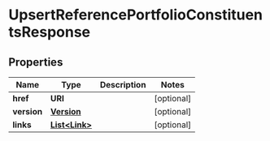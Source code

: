 

# UpsertReferencePortfolioConstituentsResponse


## Properties

| Name | Type | Description | Notes |
|------------ | ------------- | ------------- | -------------|
|**href** | **URI** |  |  [optional] |
|**version** | [**Version**](Version.md) |  |  [optional] |
|**links** | [**List&lt;Link&gt;**](Link.md) |  |  [optional] |



